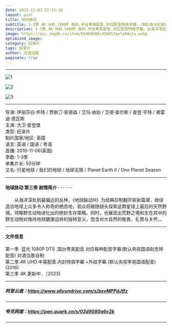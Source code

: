 ```yaml
---
date: 2023-11-03 22:15:18
layout: post
title: 地球脉动
subtitle: 1-3季.4K UHD.1080P 高码.中台粤英配音.对应配音特效字幕.（BBC高分纪录片）
description: 1-3季.4K UHD.1080P 高码.中台粤英配音.对应配音特效字幕。从海洋深处到最偏远的丛林，《地球脉动III》为经典巨制翻开崭新篇章，继续造访地球上众多令人称奇的栖息地，观众将跟随镜头探索这颗星球上最后的天然野境，领略野生动物进化出的绝妙生存策略...
image: https://pic.imgdb.cn/item/65460088c458853aefa94e2a.webp
optimized_image: 
category: 纪录片
tags: 纪录片
author: 对酒当歌
paginate: true
---
```


---

![1](https://pic.imgdb.cn/item/654600a1c458853aefa99b46.webp)

![2](https://pic.imgdb.cn/item/654600c7c458853aefaa1427.webp)

![3](https://pic.imgdb.cn/item/654600e4c458853aefaa6f05.webp)

---

导演: 伊丽莎白·怀特 / 贾斯汀·安德森 / 艾玛·纳珀 / 艾德·查尔斯 / 查登·亨特 / 弗雷迪·德瓦斯  
主演: 大卫·爱登堡  
类型: 纪录片  
制片国家/地区: 英国  
语言: 英语  /  国语  / 粤语  
首播: 2016-11-06(英国)  
季数: 1-3季  
单集片长: 50分钟  
又名: 行星地球 / 我们的地球  / 地球无限 / Planet Earth II / One Planet Season  

---

#### 地球脉动 第三季 剧情简介 · · · · · ·

　　从海洋深处到最偏远的丛林，《地球脉动III》为经典巨制翻开崭新篇章，继续造访地球上众多令人称奇的栖息地，观众将跟随镜头探索这颗星球上最后的天然野境，领略野生动物进化出的绝妙生存策略。同时，也展现出荒野之境和生在其中的野生动物对维持地球健康运转的独特意义，饱含对大自然的敬畏、礼赞与关怀。。

---

#### 文件信息

第一季  蓝光 1080P DTS .国台粤英配音.对应每种配音字幕(默认央视国语赵忠祥配音) 对酒当歌自制  
第二季.4K UHD.中英配音.内封特效字幕 +外挂字幕.(默认央视李易国语配音)(2016)  
第三季 4K 更新中..（2023)  

---

##### 阿里云盘：<https://www.aliyundrive.com/s/bxvMPPdJffz>

---

##### 夸克网盘：<https://pan.quark.cn/s/02d9080a6e2b>

---

